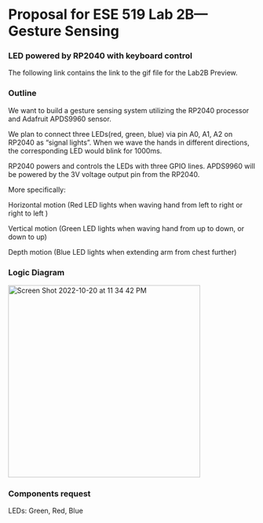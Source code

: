 # Proposal for ESE 519 Lab 2B—Gesture Sensing


### LED powered by RP2040 with keyboard control


The following link contains the link to the gif file for the Lab2B Preview.



### Outline

We want to build a gesture sensing system utilizing the RP2040 processor and Adafruit APDS9960 sensor.

We plan to connect three LEDs(red, green, blue) via pin A0, A1, A2 on RP2040 as “signal lights”. When we wave the hands in different directions, the corresponding LED would blink for 1000ms.

RP2040 powers and controls the LEDs with three GPIO lines. APDS9960 will be powered by the 3V voltage output pin from the RP2040.

More specifically:

Horizontal motion (Red LED lights when waving hand from left to right or right to left )

Vertical motion (Green LED lights when waving hand from up to down, or down to up)

Depth motion (Blue LED lights when extending arm from chest further)

### Logic Diagram


<img width="391" alt="Screen Shot 2022-10-20 at 11 34 42 PM" src="https://user-images.githubusercontent.com/95589555/197108380-4d2b15bb-4f1b-4bc3-bb65-24847dd02bb9.png">




### Components request

LEDs: Green, Red, Blue
